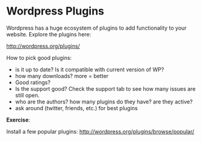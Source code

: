 # Wordpress Plugins

Wordpress has a huge ecosystem of plugins to add functionality to your website. Explore the plugins here:

http://wordpress.org/plugins/

How to pick good plugins:

* is it up to date? Is it compatible with current version of WP?
* how many downloads? more = better
* Good ratings?
* Is the support good? Check the support tab to see how many issues are still open.
* who are the authors? how many plugins do they have? are they active?
* ask around (twitter, friends, etc.) for best plugins

**Exercise**:

Install a few popular plugins:
http://wordpress.org/plugins/browse/popular/



